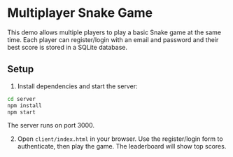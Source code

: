 # Multiplayer Snake Game

This demo allows multiple players to play a basic Snake game at the same time. Each player can register/login with an email and password and their best score is stored in a SQLite database.

## Setup

1. Install dependencies and start the server:

```bash
cd server
npm install
npm start
```

The server runs on port 3000.

2. Open `client/index.html` in your browser. Use the register/login form to authenticate, then play the game. The leaderboard will show top scores.
